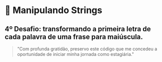 # 🔹 Manipulando Strings
## 4º Desafio: transformando a primeira letra de cada palavra de uma frase para maiúscula.
> "Com profunda gratidão, preservo este código que me concedeu a oportunidade de iniciar minha jornada como estagiária."

